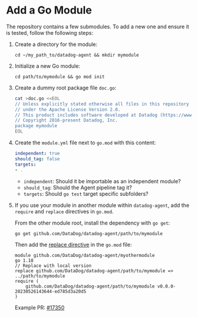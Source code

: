 # Add a Go Module

The repository contains a few submodules. To add a new one and ensure it is tested, follow the following steps:


1. Create a directory for the module:
    ```
    cd ~/my_path_to/datadog-agent && mkdir mymodule
    ```


2. Initialize a new Go module:
    ```
    cd path/to/mymodule && go mod init
    ```


3.  Create a dummy root package file `doc.go`:
    ```bash
    cat >doc.go <<EOL
    // Unless explicitly stated otherwise all files in this repository are licensed
    // under the Apache License Version 2.0.
    // This product includes software developed at Datadog (https://www.datadoghq.com/).
    // Copyright 2016-present Datadog, Inc.
    package mymodule
    EOL
    ```


4.  Create the `module.yml` file next to `go.mod` with this content:

    ```yaml
    independent: true
    should_tag: false
    targets:
    - .
    ```

    - `independent`: Should it be importable as an independent module?
    - `should_tag`: Should the Agent pipeline tag it?
    - `targets`: Should `go test` target specific subfolders?


5.  If you use your module in another module within `datadog-agent`, add the `require` and `replace` directives in `go.mod`.

    From the other module root, install the dependency with `go get`:
    ```
    go get github.com/DataDog/datadog-agent/path/to/mymodule
    ```
    Then add the [replace directive](https://go.dev/ref/mod#go-mod-file-replace) in the `go.mod` file:
    ```
    module github.com/DataDog/datadog-agent/myothermodule
    go 1.18
    // Replace with local version
    replace github.com/DataDog/datadog-agent/path/to/mymodule => ../path/to/mymodule
    require (
        github.com/DataDog/datadog-agent/path/to/mymodule v0.0.0-20230526143644-ed785d3a20d5
    )
    ```
    Example PR: [#17350](https://github.com/DataDog/datadog-agent/pull/17350/files)

